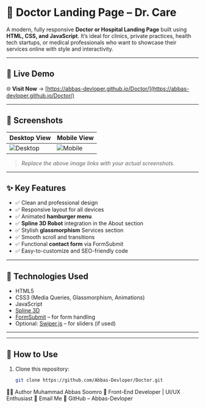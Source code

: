 # 🏥 Doctor Landing Page – Dr. Care

A modern, fully responsive **Doctor or Hospital Landing Page** built using **HTML, CSS, and JavaScript**. It’s ideal for clinics, private practices, health tech startups, or medical professionals who want to showcase their services online with style and interactivity.

---

## 🔗 Live Demo

🌐 **Visit Now** → [https://abbas-devloper.github.io/Doctor/](https://abbas-devloper.github.io/Doctor/)

---

## 📸 Screenshots

| Desktop View | Mobile View |
|--------------|-------------|
| ![Desktop](https://i.imgur.com/your-desktop-screenshot.png) | ![Mobile](https://i.imgur.com/your-mobile-screenshot.png) |

> *Replace the above image links with your actual screenshots.*

---

## ✨ Key Features

- ✅ Clean and professional design
- ✅ Responsive layout for all devices
- ✅ Animated **hamburger menu**
- ✅ **Spline 3D Robot** integration in the About section
- ✅ Stylish **glassmorphism** Services section
- ✅ Smooth scroll and transitions
- ✅ Functional **contact form** via FormSubmit
- ✅ Easy-to-customize and SEO-friendly code

---

## 🚀 Technologies Used

- HTML5
- CSS3 (Media Queries, Glassmorphism, Animations)
- JavaScript
- [Spline 3D](https://spline.design/)
- [FormSubmit](https://formsubmit.co/) – for form handling
- Optional: [Swiper.js](https://swiperjs.com/) – for sliders (if used)

---


---

## 🧠 How to Use

1. Clone this repository:

   ```bash
   git clone https://github.com/Abbas-Devloper/Doctor.git


👨‍💻 Author
Muhammad Abbas Soomro
💼 Front-End Developer | UI/UX Enthusiast
📧 Email Me
🐙 GitHub – Abbas-Devloper

